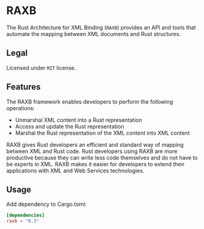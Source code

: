 # RAXB

The Rust Architecture for XML Binding (`RAXB`) provides an API and tools that automate the mapping between XML documents and Rust structures.

## Legal

Licensed under `MIT` license.

## Features

The RAXB framework enables developers to perform the following operations:

- Unmarshal XML content into a Rust representation
- Access and update the Rust representation
- Marshal the Rust representation of the XML content into XML content

RAXB gives Rust developers an efficient and standard way of mapping between XML and Rust code. Rust developers using RAXB are more productive because they can write less code themselves and do not have to be experts in XML. RAXB makes it easier for developers to extend their applications with XML and Web Services technologies.

## Usage

Add dependency to Cargo.toml:

```toml
[dependencies]
raxb = "0.3"
```